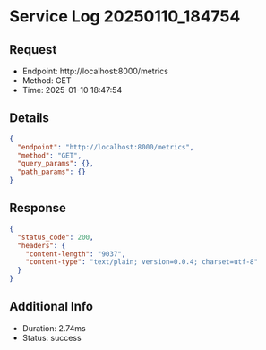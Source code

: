 # Service Log 20250110_184754

## Request
- Endpoint: http://localhost:8000/metrics
- Method: GET
- Time: 2025-01-10 18:47:54

## Details
```json
{
  "endpoint": "http://localhost:8000/metrics",
  "method": "GET",
  "query_params": {},
  "path_params": {}
}
```

## Response
```json
{
  "status_code": 200,
  "headers": {
    "content-length": "9037",
    "content-type": "text/plain; version=0.0.4; charset=utf-8"
  }
}
```

## Additional Info
- Duration: 2.74ms
- Status: success
